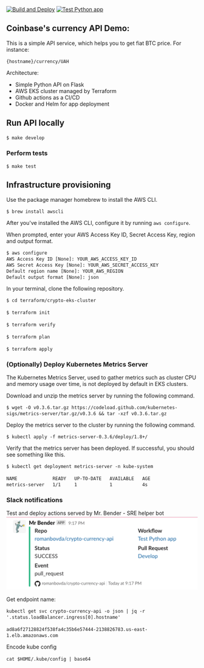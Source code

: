 [![Build and Deploy](https://github.com/romanbovda/crypto-currency-api/actions/workflows/deploy.yml/badge.svg)](https://github.com/romanbovda/crypto-currency-api/actions/workflows/deploy.yml)
[![Test Python app](https://github.com/romanbovda/crypto-currency-api/actions/workflows/test.yml/badge.svg)](https://github.com/romanbovda/crypto-currency-api/actions/workflows/test.yml)
## Coinbase's currency API Demo:

This is a simple API service, which helps you to get fiat BTC price. For instance:
```
{hostname}/currency/UAH
```
Architecture:
- Simple Python API on Flask
- AWS EKS cluster managed by Terraform
- Github actions as a CI/CD
- Docker and Helm for app deployment

## Run API locally 

```commandline
$ make develop
```
### Perform tests

```commandline
$ make test
```

## Infrastructure provisioning

Use the package manager homebrew to install the AWS CLI.
```commandline
$ brew install awscli
```
After you've installed the AWS CLI, configure it by running `aws configure`.

When prompted, enter your AWS Access Key ID, Secret Access Key, region and output format.
```commandline
$ aws configure
AWS Access Key ID [None]: YOUR_AWS_ACCESS_KEY_ID
AWS Secret Access Key [None]: YOUR_AWS_SECRET_ACCESS_KEY
Default region name [None]: YOUR_AWS_REGION
Default output format [None]: json
```
In your terminal, clone the following repository. 

```commandline
$ cd terraform/crypto-eks-cluster

$ terraform init

$ terraform verify

$ terraform plan

$ terraform apply
```

### (Optionally) Deploy Kubernetes Metrics Server
The Kubernetes Metrics Server, used to gather metrics such as cluster CPU and memory usage over time, is not deployed by default in EKS clusters.

Download and unzip the metrics server by running the following command.

```commandline
$ wget -O v0.3.6.tar.gz https://codeload.github.com/kubernetes-sigs/metrics-server/tar.gz/v0.3.6 && tar -xzf v0.3.6.tar.gz

```
Deploy the metrics server to the cluster by running the following command.

```commandline
$ kubectl apply -f metrics-server-0.3.6/deploy/1.8+/
```

Verify that the metrics server has been deployed. If successful, you should see something like this.

```commandline
$ kubectl get deployment metrics-server -n kube-system

NAME             READY   UP-TO-DATE   AVAILABLE   AGE
metrics-server   1/1     1            1           4s
```

### Slack notifications

Test and deploy actions served by Mr. Bender - SRE helper bot
![img.png](img.png)

Get endpoint name:

```commandline
kubectl get svc crypto-currency-api -o json | jq -r '.status.loadBalancer.ingress[0].hostname'

ad8a6f27128824f538fa4c35b6e57444-2138826783.us-east-1.elb.amazonaws.com
```

Encode kube config

```cat $HOME/.kube/config | base64```